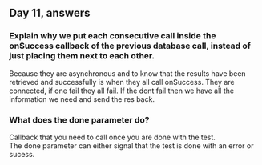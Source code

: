 ## Day 11, answers
### Explain why we put each consecutive call inside the onSuccess callback of the previous database call, instead of just placing them next to each other.  
Because they are asynchronous and to know that the results have been retrieved and successfully is when they all call onSuccess. They are connected, if one fail they all fail. If the dont fail then we have all the information we need and send the res back.

### What does the done parameter do?  
Callback that you need to call once you are done with the test.    
The done parameter can either signal that the test is done with an error or sucess.    
